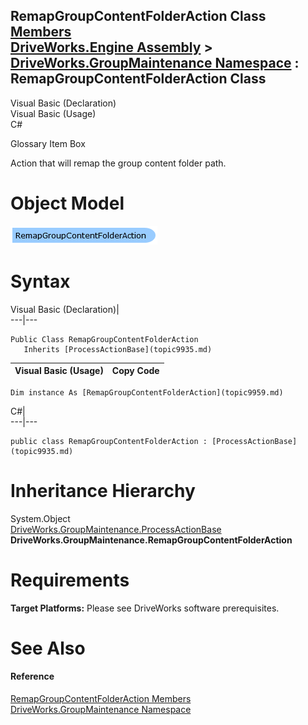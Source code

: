 RemapGroupContentFolderAction Class   
[Members](topic9960.md)   
[DriveWorks.Engine Assembly](topic2156.md) > [DriveWorks.GroupMaintenance Namespace](topic9628.md) : RemapGroupContentFolderAction Class  
---  
  
Visual Basic (Declaration)    
Visual Basic (Usage)    
C# 

Glossary Item Box

Action that will remap the group content folder path. 

# Object Model

![](dotnetdiagramimages/image489.png)

# Syntax

Visual Basic (Declaration)|   
---|---  
      
    
    Public Class RemapGroupContentFolderAction 
       Inherits [ProcessActionBase](topic9935.md)  
  
Visual Basic (Usage)| Copy Code  
---|---  
      
    
    Dim instance As [RemapGroupContentFolderAction](topic9959.md)  
  
C#|   
---|---  
      
    
    public class RemapGroupContentFolderAction : [ProcessActionBase](topic9935.md)   
  
# Inheritance Hierarchy

System.Object  
[DriveWorks.GroupMaintenance.ProcessActionBase](topic9935.md)  
**DriveWorks.GroupMaintenance.RemapGroupContentFolderAction**  


# Requirements

**Target Platforms:** Please see DriveWorks software prerequisites.

# See Also

#### Reference

[RemapGroupContentFolderAction Members](topic9960.md)   
[DriveWorks.GroupMaintenance Namespace](topic9628.md)


